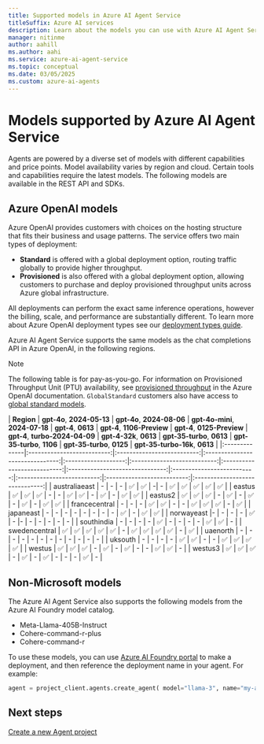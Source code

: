 ```yaml
---
title: Supported models in Azure AI Agent Service
titleSuffix: Azure AI services
description: Learn about the models you can use with Azure AI Agent Service.
manager: nitinme
author: aahill
ms.author: aahi
ms.service: azure-ai-agent-service
ms.topic: conceptual
ms.date: 03/05/2025
ms.custom: azure-ai-agents
---
```


# Models supported by Azure AI Agent Service

Agents are powered by a diverse set of models with different capabilities and price points. Model availability varies by region and cloud. Certain tools and capabilities require the latest models. The following models are available in the REST API and SDKs. 

## Azure OpenAI models

Azure OpenAI provides customers with choices on the hosting structure that fits their business and usage patterns. The service offers two main types of deployment: 

- **Standard** is offered with a global deployment option, routing traffic globally to provide higher throughput.
- **Provisioned** is also offered with a global deployment option, allowing customers to purchase and deploy provisioned throughput units across Azure global infrastructure.

All deployments can perform the exact same inference operations, however the billing, scale, and performance are substantially different. To learn more about Azure OpenAI deployment types see our [deployment types guide](../../openai/how-to/deployment-types.md).

Azure AI Agent Service supports the same models as the chat completions API in Azure OpenAI, in the following regions.

> [!NOTE]
> The following table is for pay-as-you-go. For information on Provisioned Throughput Unit (PTU) availability, see [provisioned throughput](../../openai/concepts/provisioned-throughput.md) in the Azure OpenAI documentation. `GlobalStandard` customers also have access to [global standard models](../../openai/concepts/models.md#global-standard-model-availability). 

| **Region**    | **gpt-4o**, **2024-05-13** | **gpt-4o**, **2024-08-06** | **gpt-4o-mini**, **2024-07-18** | **gpt-4**, **0613** | **gpt-4**, **1106-Preview** | **gpt-4**, **0125-Preview** | **gpt-4**, **turbo-2024-04-09** | **gpt-4-32k**, **0613** | **gpt-35-turbo**, **0613** | **gpt-35-turbo**, **1106** | **gpt-35-turbo**, **0125** | **gpt-35-turbo-16k**, **0613** |
|:--------------|:--------------------------:|:--------------------------:|:-------------------------------:|:-------------------:|:---------------------------:|:---------------------------:|:-------------------------------:|:--------------------------:|:--------------------------:|:--------------------------:|:------------------------------:|
| australiaeast    | - | - | - | ✅ | ✅ | -| - | ✅ | ✅ | ✅ | ✅ | ✅ |
| eastus        | ✅                         | ✅                          | ✅                            | -                   | -                           | ✅                          | ✅                              | -                       | ✅                          | -                          | ✅                         | ✅                              |
| eastus2    | ✅ | ✅ | ✅ | -  | ✅ | - | ✅ | - | ✅ | - | ✅ | ✅ | 
| francecentral | -                          | -                          | -                               | ✅                  | ✅                           | -                           | -                               | ✅ | ✅                         | ✅                          | -                          | ✅                             |
| japaneast     | -                          | -                          | -                               | -                   | -                           | -                           | -                               | -                      | ✅                         | -                          | ✅                         | ✅                              |
| norwayeast    |-  |  - |  - | -  | ✅ | -  |-  | -  | -  | -  | -  | - |
| southindia    | - | - | - | - | ✅ | - | - | - | - | ✅ | ✅ | - |
| swedencentral    | ✅ | ✅ | ✅ | ✅ | ✅ | - | ✅ | ✅ | ✅ | ✅ | - | ✅ |
| uaenorth    | - | - | - | - | - | - | - | - | - | - | - | - |
| uksouth       | -                          | -                          | -                               | -                   | ✅                          | ✅                           | -                               | -                       | ✅                          | ✅                         | ✅                          | ✅                             |
| westus        | ✅                         | ✅                          | ✅                            | -                   | ✅                          | -                           | ✅                               | - | -                          | ✅                         | ✅                          | -                              |
| westus3    | ✅ | ✅ | ✅ | - | ✅ | - | ✅ | - | - | - | ✅ | - |


## Non-Microsoft models

The Azure AI Agent Service also supports the following models from the Azure AI Foundry model catalog.

* Meta-Llama-405B-Instruct
* Cohere-command-r-plus
* Cohere-command-r

To use these models, you can use [Azure AI Foundry portal](https://ai.azure.com/) to make a deployment, and then reference the deployment name in your agent. For example:

```python
agent = project_client.agents.create_agent( model="llama-3", name="my-agent", instructions="You are a helpful agent" ) 
```

## Next steps

[Create a new Agent project](../quickstart.md)
